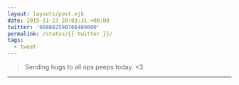 ```yaml
---
layout: layouts/post.njk
date: 2015-11-23 20:03:31 +00:00
twitter: '668882590766489600'
permalink: /status/{{ twitter }}/
tags: 
  - tweet
---
```


> Sending hugs to all ops peeps today. &lt;3

---
